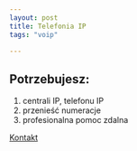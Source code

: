 ```yaml
---
layout: post
title: Telefonia IP
tags: "voip"

---
```


## Potrzebujesz:

   1. centrali IP, telefonu IP
   2. przenieść numeracje
   3. profesionalna pomoc zdalna


   [Kontakt](https://keca13.github.io/tasks)